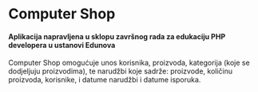 # Computer Shop

#### Aplikacija napravljena u sklopu završnog rada za edukaciju PHP developera u ustanovi Edunova

Computer Shop omogućuje unos korisnika, proizvoda, kategorija (koje se dodjeljuju proizvodima), te narudžbi koje sadrže: proizvode, količinu proizvoda, korisnike, i datume narudžbi i datume isporuka. 
